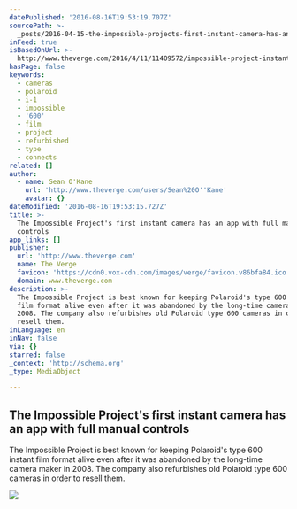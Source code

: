 ```yaml
---
datePublished: '2016-08-16T19:53:19.707Z'
sourcePath: >-
  _posts/2016-04-15-the-impossible-projects-first-instant-camera-has-an-app-wit.md
inFeed: true
isBasedOnUrl: >-
  http://www.theverge.com/2016/4/11/11409572/impossible-project-instant-camera-app-polaroid-format
hasPage: false
keywords:
  - cameras
  - polaroid
  - i-1
  - impossible
  - '600'
  - film
  - project
  - refurbished
  - type
  - connects
related: []
author:
  - name: Sean O'Kane
    url: 'http://www.theverge.com/users/Sean%20O''Kane'
    avatar: {}
dateModified: '2016-08-16T19:53:15.727Z'
title: >-
  The Impossible Project's first instant camera has an app with full manual
  controls
app_links: []
publisher:
  url: 'http://www.theverge.com'
  name: The Verge
  favicon: 'https://cdn0.vox-cdn.com/images/verge/favicon.v86bfa84.ico'
  domain: www.theverge.com
description: >-
  The Impossible Project is best known for keeping Polaroid's type 600 instant
  film format alive even after it was abandoned by the long-time camera maker in
  2008. The company also refurbishes old Polaroid type 600 cameras in order to
  resell them.
inLanguage: en
inNav: false
via: {}
starred: false
_context: 'http://schema.org'
_type: MediaObject

---
```

<article style=""><h1>The Impossible Project's first instant camera has an app with full manual controls</h1><p>The Impossible Project is best known for keeping Polaroid's type 600 instant film format alive even after it was abandoned by the long-time camera maker in 2008. The company also refurbishes old Polaroid type 600 cameras in order to resell them.</p><img src="https://cdn0.vox-cdn.com/thumbor/U0hA2a0str8xBaegPJOY9tGEPXE=/cdn0.vox-cdn.com/uploads/chorus_asset/file/6320347/Screen_Shot_2016-04-11_at_2.37.21_PM.0.png" /></article>